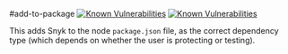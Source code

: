 #add-to-package
[![Known Vulnerabilities](https://snyk.io/test/github/AH7/add-to-package/badge.svg)](https://snyk.io/test/github/AH7/add-to-package)
[![Known Vulnerabilities](https://snyk.io/test/github/AH7/add-to-package/badge.svg)](https://snyk.io/test/github/AH7/add-to-package)

This adds Snyk to the node `package.json` file, as the correct dependency type (which depends on whether the user is protecting or testing).

